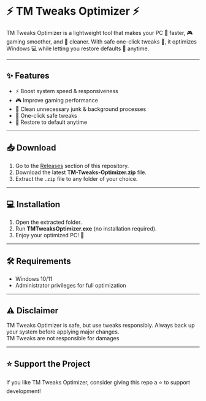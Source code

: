 # ⚡ TM Tweaks Optimizer ⚡  

TM Tweaks Optimizer is a lightweight tool that makes your PC 🚀 faster, 🎮 gaming smoother, and 🧹 cleaner. With safe one-click tweaks 🔧, it optimizes Windows 💻 while letting you restore defaults 🔄 anytime.  

---

## ✨ Features
- ⚡ Boost system speed & responsiveness  
- 🎮 Improve gaming performance  
- 🧹 Clean unnecessary junk & background processes  
- 🔧 One-click safe tweaks  
- 🔄 Restore to default anytime  

---

## 📥 Download  

1. Go to the [Releases](../../releases) section of this repository.  
2. Download the latest **TM-Tweaks-Optimizer.zip** file.  
3. Extract the `.zip` file to any folder of your choice.  

---

## 💻 Installation  

1. Open the extracted folder.  
2. Run **TMTweaksOptimizer.exe** (no installation required).  
3. Enjoy your optimized PC! 🚀  

---

## 🛠️ Requirements
- Windows 10/11  
- Administrator privileges for full optimization  

---

## ⚠️ Disclaimer  
TM Tweaks Optimizer is safe, but use tweaks responsibly. Always back up your system before applying major changes.  
TM Tweaks are not responsible for damages

---

## ⭐ Support the Project  
If you like TM Tweaks Optimizer, consider giving this repo a ⭐ to support development!  
